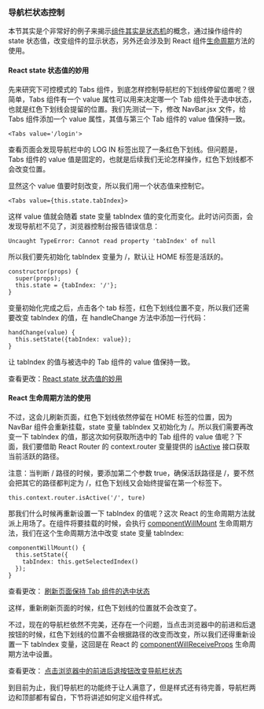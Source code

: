 ### 导航栏状态控制

本节其实是个非常好的例子来揭示[组件其实是状态机](https://facebook.github.io/react/docs/interactivity-and-dynamic-uis-zh-CN.html#state-machines)的概念，通过操作组件的 state 状态值，改变组件的显示状态，另外还会涉及到 React 组件[生命周期](https://facebook.github.io/react/docs/react-component.html)方法的使用。

#### React state 状态值的妙用

先来研究下可控模式的 Tabs 组件，到底怎样控制导航栏的下划线停留位置呢？很简单，Tabs 组件有一个 value 属性可以用来决定哪一个 Tab 组件处于选中状态，也就是红色下划线会提留的位置。我们先测试一下，修改 NavBar.jsx 文件，给 Tabs 组件添加一个 value 属性，其值与第三个 Tab 组件的 value 值保持一致。

```
<Tabs value='/login'>
```
查看页面会发现导航栏中的 LOG IN 标签出现了一条红色下划线。但问题是，Tabs 组件的 value 值是固定的，也就是后续我们无论怎样操作，红色下划线都不会改变位置。

显然这个 value 值要时刻改变，所以我们用一个状态值来控制它。

```
<Tabs value={this.state.tabIndex}>
```
这样 value 值就会随着 state 变量 tabIndex 值的变化而变化。此时访问页面，会发现导航栏不见了，浏览器控制台报告错误信息：

```
Uncaught TypeError: Cannot read property 'tabIndex' of null
```
所以我们要先初始化 tabIndex 变量为 /，默认让 HOME 标签是活跃的。

```
constructor(props) {
  super(props);
  this.state = {tabIndex: '/'};
}
```
变量初始化完成之后，点击各个 tab 标签，红色下划线位置不变，所以我们还需要改变 tabIndex 的值，在 handleChange 方法中添加一行代码：

```
handChange(value) {
  this.setState({tabIndex: value});
}
```
让 tabIndex 的值与被选中的 Tab 组件的 value 值保持一致。

查看更改：[React state 状态值的妙用](https://coding.net/u/happypeter/p/meteor-react-bird-demo/git/commit/2485ea712cc30c31fa42d0306bbce90cc8285617)

#### React 生命周期方法的使用

不过，这会儿刷新页面，红色下划线依然停留在 HOME 标签的位置，因为 NavBar 组件会重新挂载，state 变量 tabIndex 又初始化为 /。所以我们需要再改变一下 tabIndex 的值，那这次如何获取所选中的 Tab 组件的 value 值呢？下面，我们要借助 React Router 的 context.router 变量提供的 [isActive](https://github.com/ReactTraining/react-router/blob/master/docs/API.md#isactivepathorloc-indexonly) 接口获取当前活跃的路径。

注意：当判断 / 路径的时候，要添加第二个参数 true，确保活跃路径是 /，要不然会把其它的路径都判定为 /，红色下划线又会始终提留在第一个标签下。

```
this.context.router.isActive('/', ture)
```
那我们什么时候再重新设置一下 tabIndex 的值呢？这次 React 的生命周期方法就派上用场了。在组件将要挂载的时候，会执行 [componentWillMount](https://facebook.github.io/react/docs/react-component.html) 生命周期方法，我们在这个生命周期方法中改变 state 变量 tabIndex:

```
componentWillMount() {
  this.setState({
    tabIndex: this.getSelectedIndex()
  });
}
```
查看更改： [刷新页面保持 Tab 组件的选中状态](https://coding.net/u/happypeter/p/meteor-react-bird-demo/git/commit/f98ba51310f704dac06b96dfdddd10432571d75f)

这样，重新刷新页面的时候，红色下划线的位置就不会改变了。

不过，现在的导航栏依然不完美，还存在一个问题，当点击浏览器中的前进和后退按钮的时候，红色下划线的位置不会根据路径的改变而改变，所以我们还得重新设置一下 tabIndex 变量，这回是在 React 的 [componentWillReceiveProps](https://facebook.github.io/react/docs/react-component.html) 生命周期方法中设置。

查看更改： [点击浏览器中的前进后退按钮改变导航栏状态](https://coding.net/u/happypeter/p/meteor-react-bird-demo/git/commit/2dc0932dd7942c694bbad975c10eda62b67de61e)

到目前为止，我们导航栏的功能终于让人满意了，但是样式还有待完善，导航栏两边和顶部都有留白，下节将讲述如何定义组件样式。
